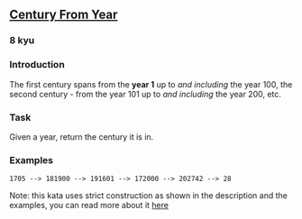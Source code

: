 <h2><a href=https://www.codewars.com/kata/5a3fe3dde1ce0e8ed6000097/train/python/68b84d865230929e0d18ff99 target="_blank">Century From Year</a></h2><h3>8 kyu</h3><h3 id="introduction">Introduction</h3><p>The first century spans from the <strong>year 1</strong> up to <em>and including</em> the year 100, the second century - from the year 101 up to <em>and including</em> the year 200, etc.</p><h3 id="task">Task</h3><p>Given a year, return the century it is in.</p><h3 id="examples">Examples</h3><pre><code>1705 --&gt; 181900 --&gt; 191601 --&gt; 172000 --&gt; 202742 --&gt; 28</code></pre><p>Note: this kata uses strict construction as shown in the description and the examples, you can read more about it <a href="https://en.wikipedia.org/wiki/Century" data-turbolinks="false" target="_blank">here</a></p>